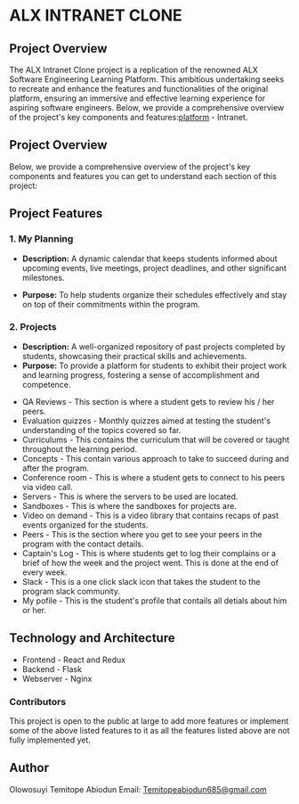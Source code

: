 # ALX INTRANET CLONE

## Project Overview
The ALX Intranet Clone project is a replication of the renowned ALX Software Engineering Learning Platform. This ambitious undertaking seeks to recreate and enhance the features and functionalities of the original platform, ensuring an immersive and effective learning experience for aspiring software engineers. Below, we provide a comprehensive overview of the project's key components and features:[platform](https://intranet.alxswe.com/) - Intranet.

## Project Overview

Below, we provide a comprehensive overview of the project's key components and features you can get to understand each section of this project:

## Project Features

### 1. My Planning
- **Description:** A dynamic calendar that keeps students informed about upcoming events, live meetings, project deadlines, and other significant milestones.

- **Purpose:** To help students organize their schedules effectively and stay on top of their commitments within the program.

### 2. Projects
- **Description:** A well-organized repository of past projects completed by students, showcasing their practical skills and achievements.
- **Purpose:** To provide a platform for students to exhibit their project work and learning progress, fostering a sense of accomplishment and competence.

* QA Reviews - This section is where a student gets to review his / her peers.
* Evaluation quizzes - Monthly quizzes aimed at testing the student's understanding of the topics covered so far.
* Curriculums - This contains the curriculum that will be covered or taught throughout the learning period.
* Concepts - This contain various approach to take to succeed during and after the program.
* Conference room - This is where a student gets to connect to his peers via video call.
* Servers - This is where the servers to be used are located.
* Sandboxes - This is where the sandboxes for projects are.
* Video on demand - This is a video library that contains  recaps of past events organized for the students.
* Peers - This is the section where you get to see your peers in the program with the contact details.
* Captain's Log - This is where students get to log their complains or a brief of how the week and the project went. This is done at the end of every week.
* Slack - This is a one click slack icon that takes the student to the program slack community.
* My pofile - This is the student's profile that contails all detials about him or her.
## Technology and Architecture
* Frontend - React and Redux
* Backend - Flask
* Webserver - Nginx
### Contributors
This project is open to the public at large to add more features or implement some of the above listed features to it as all the features listed above are not fully implemented yet.
## Author
Olowosuyi Temitope Abiodun
Email: Temitopeabiodun685@gmail.com

